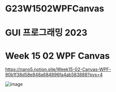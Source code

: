 # G23W1502WPFCanvas

# GUI 프로그래밍 2023 
# Week 15 02 WPF Canvas

https://nano5.notion.site/Week15-02-Canvas-WPF-90b1f38d58e848a684896fa4ab583888?pvs=4

![image](https://github.com/devbwoh/G23W1502WPFCanvas/assets/77666026/929501d3-9e4b-4be0-8a7f-75c3e48b0bc5)
